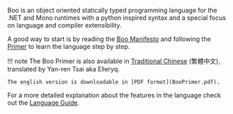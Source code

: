 Boo is an object oriented statically typed programming language for the .NET and Mono
runtimes with a python inspired syntax and a special focus on language and compiler
extensibility.

A good way to start is by reading the [Boo Manifesto](BooManifesto.pdf) and following
the [Primer](Primer/Starting-Out) to learn the language step by step.

!!! note
    The Boo Primer is also available in [Traditional Chinese](http://zh.wikibooks.org/wiki/%E7%A8%8B%E5%BA%8F%E8%A8%AD%E8%A8%88:BOO) (繁體中文), translated by Yan-ren Tsai aka Elleryq.

    The english version is downloadable in [PDF format](BooPrimer.pdf).

For a more detailed explanation about the features in the language check out the [Language Guide](Guide/Structure-of-a-Boo-Script).
